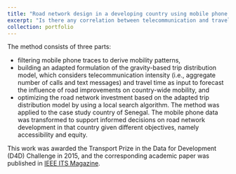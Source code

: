 ```yaml
---
title: "Road network design in a developing country using mobile phone data"
excerpt: "Is there any correlation between telecommunication and travel demand between two cities? This study uses mobile phone traces to depict mobility patterns in a country with limited travel survey data, and relate inter-region travel demand with inter-region telecommunication intensity. Based on that, a trip distribution model was developed and embedded in a road network optimization algorithm. The method was applied to the case study country of Senegal for road network design. It is valuable and reproducible not only to Senegal but also to other countries where traditional mobility data is scarce but mobile phone data is available.<br/><br/><img src='/images/rnd.png' width='400'/>"
collection: portfolio
---
```


The method consists of three parts:
* filtering mobile phone traces to derive mobility patterns,
* building an adapted formulation of the gravity-based trip distribution model, which considers telecommunication intensity (i.e., aggregate number of calls and text messages) and travel time as input to forecast the influence of road improvements on country-wide mobility, and
* optimizing the road network investment based on the adapted trip distribution model by using a local search algorithm.
The method was applied to the case study country of Senegal. The mobile phone data was transformed to support informed decisions on road network development in that country given different objectives, namely accessibility and equity.

This work was awarded the Transport Prize in the Data for Development (D4D) Challenge in 2015, and the corresponding academic paper was published in [IEEE ITS Magazine](https://ieeexplore.ieee.org/document/8531737).